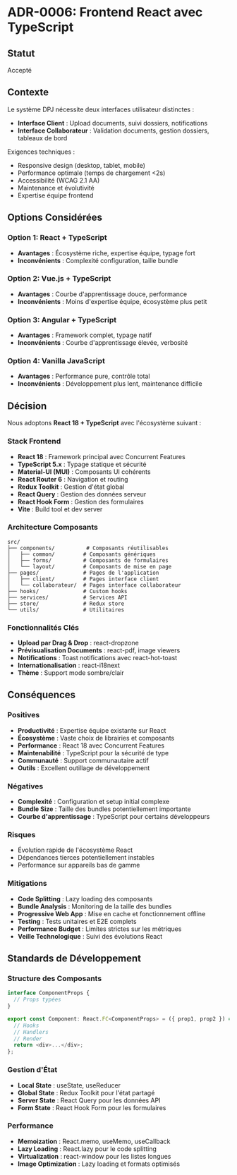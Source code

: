 # ADR-0006: Frontend React avec TypeScript

## Statut

Accepté

## Contexte

Le système DPJ nécessite deux interfaces utilisateur distinctes :
- **Interface Client** : Upload documents, suivi dossiers, notifications
- **Interface Collaborateur** : Validation documents, gestion dossiers, tableaux de bord

Exigences techniques :
- Responsive design (desktop, tablet, mobile)
- Performance optimale (temps de chargement <2s)
- Accessibilité (WCAG 2.1 AA)
- Maintenance et évolutivité
- Expertise équipe frontend

## Options Considérées

### Option 1: React + TypeScript
- **Avantages** : Écosystème riche, expertise équipe, typage fort
- **Inconvénients** : Complexité configuration, taille bundle

### Option 2: Vue.js + TypeScript
- **Avantages** : Courbe d'apprentissage douce, performance
- **Inconvénients** : Moins d'expertise équipe, écosystème plus petit

### Option 3: Angular + TypeScript
- **Avantages** : Framework complet, typage natif
- **Inconvénients** : Courbe d'apprentissage élevée, verbosité

### Option 4: Vanilla JavaScript
- **Avantages** : Performance pure, contrôle total
- **Inconvénients** : Développement plus lent, maintenance difficile

## Décision

Nous adoptons **React 18 + TypeScript** avec l'écosystème suivant :

### Stack Frontend
- **React 18** : Framework principal avec Concurrent Features
- **TypeScript 5.x** : Typage statique et sécurité
- **Material-UI (MUI)** : Composants UI cohérents
- **React Router 6** : Navigation et routing
- **Redux Toolkit** : Gestion d'état global
- **React Query** : Gestion des données serveur
- **React Hook Form** : Gestion des formulaires
- **Vite** : Build tool et dev server

### Architecture Composants
```
src/
├── components/          # Composants réutilisables
│   ├── common/         # Composants génériques
│   ├── forms/          # Composants de formulaires
│   └── layout/         # Composants de mise en page
├── pages/              # Pages de l'application
│   ├── client/         # Pages interface client
│   └── collaborateur/  # Pages interface collaborateur
├── hooks/              # Custom hooks
├── services/           # Services API
├── store/              # Redux store
└── utils/              # Utilitaires
```

### Fonctionnalités Clés
- **Upload par Drag & Drop** : react-dropzone
- **Prévisualisation Documents** : react-pdf, image viewers
- **Notifications** : Toast notifications avec react-hot-toast
- **Internationalisation** : react-i18next
- **Thème** : Support mode sombre/clair

## Conséquences

### Positives
- **Productivité** : Expertise équipe existante sur React
- **Écosystème** : Vaste choix de librairies et composants
- **Performance** : React 18 avec Concurrent Features
- **Maintenabilité** : TypeScript pour la sécurité de type
- **Communauté** : Support communautaire actif
- **Outils** : Excellent outillage de développement

### Négatives
- **Complexité** : Configuration et setup initial complexe
- **Bundle Size** : Taille des bundles potentiellement importante
- **Courbe d'apprentissage** : TypeScript pour certains développeurs

### Risques
- Évolution rapide de l'écosystème React
- Dépendances tierces potentiellement instables
- Performance sur appareils bas de gamme

### Mitigations
- **Code Splitting** : Lazy loading des composants
- **Bundle Analysis** : Monitoring de la taille des bundles
- **Progressive Web App** : Mise en cache et fonctionnement offline
- **Testing** : Tests unitaires et E2E complets
- **Performance Budget** : Limites strictes sur les métriques
- **Veille Technologique** : Suivi des évolutions React

## Standards de Développement

### Structure des Composants
```typescript
interface ComponentProps {
  // Props typées
}

export const Component: React.FC<ComponentProps> = ({ prop1, prop2 }) => {
  // Hooks
  // Handlers
  // Render
  return <div>...</div>;
};
```

### Gestion d'État
- **Local State** : useState, useReducer
- **Global State** : Redux Toolkit pour l'état partagé
- **Server State** : React Query pour les données API
- **Form State** : React Hook Form pour les formulaires

### Performance
- **Memoization** : React.memo, useMemo, useCallback
- **Lazy Loading** : React.lazy pour le code splitting
- **Virtualization** : react-window pour les listes longues
- **Image Optimization** : Lazy loading et formats optimisés
